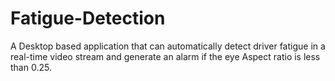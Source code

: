 # Fatigue-Detection
A Desktop based application that can automatically detect driver fatigue in a real-time video stream and generate an alarm if the eye Aspect ratio is less than 0.25.
